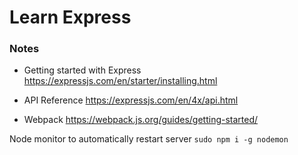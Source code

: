 # Learn Express

### Notes
- Getting started with Express
https://expressjs.com/en/starter/installing.html

- API Reference
https://expressjs.com/en/4x/api.html

- Webpack
https://webpack.js.org/guides/getting-started/

Node monitor to automatically restart server
`sudo npm i -g nodemon`
